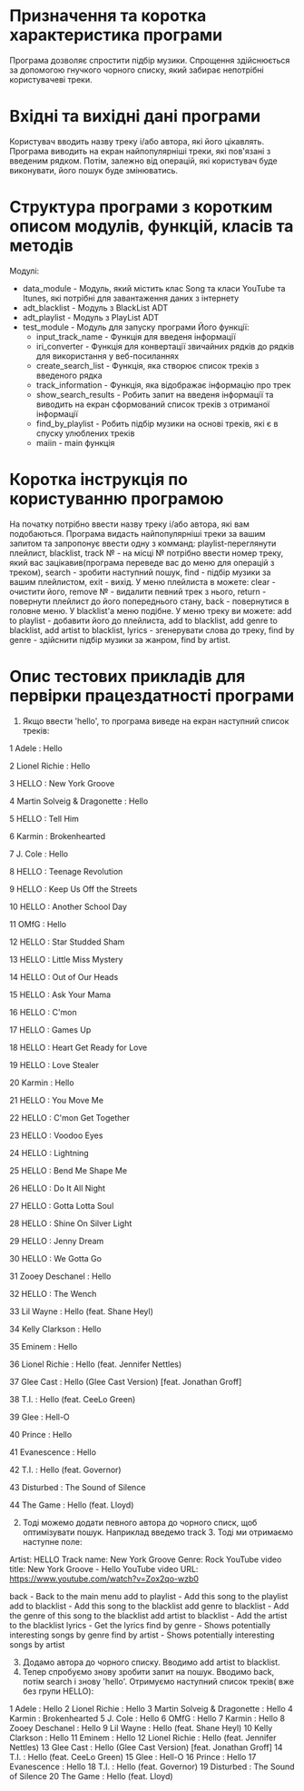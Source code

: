 # Призначення та коротка характеристика програми

Програма дозволяє спростити підбір музики. Спрощення здійснюється за допомогою гнучкого чорного списку, який забирає непотрібні користувачеві треки.

# Вхідні та вихідні дані програми

Користувач вводить назву треку і/або автора, які його цікавлять. Програма виводить на екран найпопулярніші треки, які пов'язані з введеним рядком. Потім, залежно від операцій, які користувач буде виконувати, його пошук буде змінюватись.

# Структура програми з коротким описом модулів, функцій, класів та методів

Модулі:
* data_module - Модуль, який містить клас Song та класи YouTube та Itunes, які потрібні для завантаження даних з інтернету
* adt_blacklist - Модуль з BlackList ADT
* adt_playlist - Модуль з PlayList ADT
* test_module - Модуль для запуску програми
  Його функції:
  * input_track_name - Функція для введеня інформації
  * iri_converter - Функція для конвертації звичайних рядків до рядків для використання у веб-посиланнях
  * create_search_list - Функція, яка створює список треків з введеного рядка
  * track_information - Функція, яка відображає інформацію про трек
  * show_search_results - Робить запит на введеня інформації та виводить на екран сформований список треків з отриманої інформації
  * find_by_playlist - Робить підбір музики на основі треків, які є в спуску улюблених треків
  * maiin - main функція

# Коротка інструкція по користуванню програмою

На початку потрібно ввести назву треку і/або автора, які вам подобаються. Програма видасть найпопулярніші треки за вашим запитом та запропонує ввести одну з комманд: playlist-переглянути плейлист, blacklist, track № - на місці № потрібно ввести номер треку, який вас зацікавив(програма переведе вас до меню для операцій з треком), search - зробити наступний пошук, find - підбір музики за вашим плейлистом, exit - вихід. У меню плейлиста в можете: clear - очистити його, remove № - видалити певний трек з нього, return - повернути плейлист до його попереднього стану, back - повернутися в головне меню. У blacklist'а меню подібне. У меню треку ви можете: add to playlist - добавити його до плейлиста, add to blacklist, add genre to blacklist, add artist to blacklist, lyrics - згенерувати слова до треку, find by genre - здійснити підбір музики за жанром, find by artist.

# Опис тестових прикладів для первірки працездатності програми

1) Якщо ввести 'hello', то програма виведе на екран наступний список треків:

1 Adele : Hello

2 Lionel Richie : Hello

3 HELLO : New York Groove

4 Martin Solveig & Dragonette : Hello

5 HELLO : Tell Him

6 Karmin : Brokenhearted

7 J. Cole : Hello

8 HELLO : Teenage Revolution

9 HELLO : Keep Us Off the Streets

10 HELLO : Another School Day

11 OMfG : Hello

12 HELLO : Star Studded Sham

13 HELLO : Little Miss Mystery

14 HELLO : Out of Our Heads

15 HELLO : Ask Your Mama

16 HELLO : C'mon

17 HELLO : Games Up

18 HELLO : Heart Get Ready for Love

19 HELLO : Love Stealer

20 Karmin : Hello

21 HELLO : You Move Me

22 HELLO : C'mon Get Together

23 HELLO : Voodoo Eyes

24 HELLO : Lightning

25 HELLO : Bend Me Shape Me

26 HELLO : Do It All Night

27 HELLO : Gotta Lotta Soul

28 HELLO : Shine On Silver Light

29 HELLO : Jenny Dream

30 HELLO : We Gotta Go

31 Zooey Deschanel : Hello

32 HELLO : The Wench

33 Lil Wayne : Hello (feat. Shane Heyl)

34 Kelly Clarkson : Hello

35 Eminem : Hello

36 Lionel Richie : Hello (feat. Jennifer Nettles)

37 Glee Cast : Hello (Glee Cast Version) [feat. Jonathan Groff]

38 T.I. : Hello (feat. CeeLo Green)

39 Glee : Hell-O

40 Prince : Hello

41 Evanescence : Hello

42 T.I. : Hello (feat. Governor)

43 Disturbed : The Sound of Silence

44 The Game : Hello (feat. Lloyd)


2) Тоді можемо додати певного автора до чорного списк, щоб оптимізувати пошук. Наприклад введемо track 3. Тоді ми отримаємо наступне поле:

Artist: HELLO
Track name: New York Groove
Genre: Rock
YouTube video title: New York Groove - Hello
YouTube video URL: https://www.youtube.com/watch?v=Zox2qo-wzb0
    

back - Back to the main menu
add to playlist - Add this song to the playlist
add to blacklist - Add this song to the blacklist
add genre to blacklist - Add the genre of this song to the blacklist
add artist to blacklist - Add the artist to the blacklist
lyrics - Get the lyrics
find by genre - Shows potentially interesting songs by genre
find by artist - Shows potentially interesting songs by artist

3) Додамо автора до чорного списку. Вводимо add artist to blacklist.
4) Тепер спробуємо знову зробити запит на пошук. Вводимо back, потім search і знову 'hello'. Отримуємо наступний список треків( вже без групи HELLO):

1 Adele : Hello
2 Lionel Richie : Hello
3 Martin Solveig & Dragonette : Hello
4 Karmin : Brokenhearted
5 J. Cole : Hello
6 OMfG : Hello
7 Karmin : Hello
8 Zooey Deschanel : Hello
9 Lil Wayne : Hello (feat. Shane Heyl)
10 Kelly Clarkson : Hello
11 Eminem : Hello
12 Lionel Richie : Hello (feat. Jennifer Nettles)
13 Glee Cast : Hello (Glee Cast Version) [feat. Jonathan Groff]
14 T.I. : Hello (feat. CeeLo Green)
15 Glee : Hell-O
16 Prince : Hello
17 Evanescence : Hello
18 T.I. : Hello (feat. Governor)
19 Disturbed : The Sound of Silence
20 The Game : Hello (feat. Lloyd)
